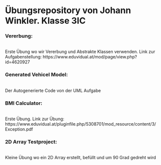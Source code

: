 <h1>Übungsrepository von Johann Winkler. Klasse 3IC</h1>

<h3>Vererbung:</h3><br>
Erste Übung wo wir Vererbung und Abstrakte Klassen verwenden. Link zur Aufgabenstellung: https://www.eduvidual.at/mod/page/view.php?id=4620927
<br>
<h3>Generated Vehicel Model:</h3><br>
Der Autogenerierte Code von der UML Aufgabe
<br>
<h3>BMI Calculator:</h3><br>
Erste Übung. Link zur Übung: https://www.eduvidual.at/pluginfile.php/5308701/mod_resource/content/3/Exception.pdf
<br>
<h3>2D Array Testproject:</h3><br>
Kleine Übung wo ein 2D Array erstellt, befüllt und um 90 Grad gedreht wird
